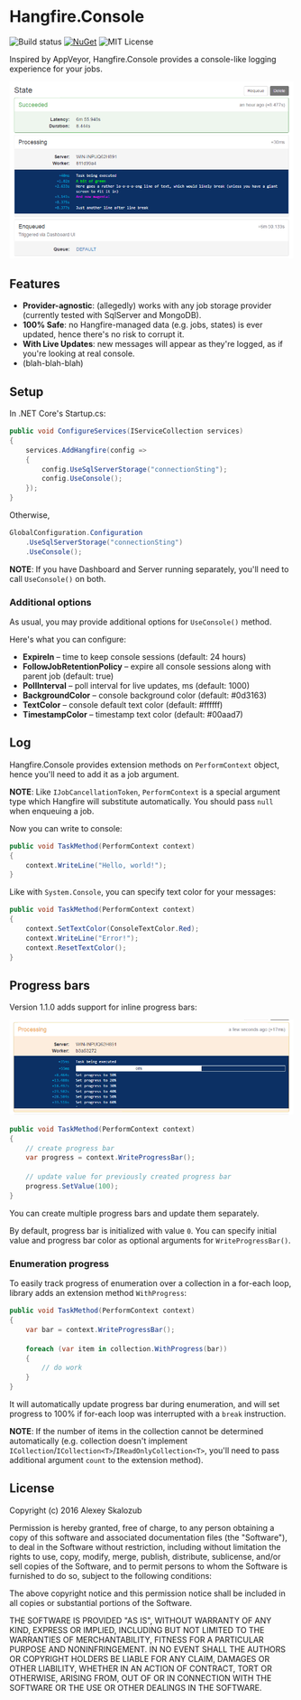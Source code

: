 # Hangfire.Console

![Build status](https://ci.appveyor.com/api/projects/status/b57hb7438d7dvxa2/branch/master?svg=true&passingText=master%20%u2714)
[![NuGet](https://img.shields.io/nuget/v/Hangfire.Console.svg)](https://www.nuget.org/packages/Hangfire.Console/)
![MIT License](https://img.shields.io/badge/license-MIT-orange.svg)

Inspired by AppVeyor, Hangfire.Console provides a console-like logging experience for your jobs. 

![dashboard](dashboard.png)

## Features

 - **Provider-agnostic**: (allegedly) works with any job storage provider (currently tested with SqlServer and MongoDB). 
 - **100% Safe**: no Hangfire-managed data (e.g. jobs, states) is ever updated, hence there's no risk to corrupt it.
 - **With Live Updates**: new messages will appear as they're logged, as if you're looking at real console.
 - (blah-blah-blah)

## Setup

In .NET Core's Startup.cs:
```c#
public void ConfigureServices(IServiceCollection services)
{
    services.AddHangfire(config =>
    {
        config.UseSqlServerStorage("connectionSting");
        config.UseConsole();
    });
}
```

Otherwise,
```c#
GlobalConfiguration.Configuration
    .UseSqlServerStorage("connectionSting")
    .UseConsole();
```

**NOTE**: If you have Dashboard and Server running separately, 
you'll need to call `UseConsole()` on both.

### Additional options

As usual, you may provide additional options for `UseConsole()` method.

Here's what you can configure:
- **ExpireIn** – time to keep console sessions (default: 24 hours)
- **FollowJobRetentionPolicy** – expire all console sessions along with parent job (default: true)
- **PollInterval** – poll interval for live updates, ms (default: 1000)
- **BackgroundColor** – console background color (default: #0d3163)
- **TextColor** – console default text color (default: #ffffff)
- **TimestampColor** – timestamp text color (default: #00aad7)

## Log

Hangfire.Console provides extension methods on `PerformContext` object, 
hence you'll need to add it as a job argument. 

**NOTE**: Like `IJobCancellationToken`, `PerformContext` is a special argument type which Hangfire will substitute automatically. You should pass `null` when enqueuing a job.

Now you can write to console:

```c#
public void TaskMethod(PerformContext context)
{
    context.WriteLine("Hello, world!");
}
```

Like with `System.Console`, you can specify text color for your messages:

```c#
public void TaskMethod(PerformContext context)
{
    context.SetTextColor(ConsoleTextColor.Red);
    context.WriteLine("Error!");
    context.ResetTextColor();
}
```

## Progress bars

Version 1.1.0 adds support for inline progress bars:

![progress](progress.png)

```c#
public void TaskMethod(PerformContext context)
{
    // create progress bar
    var progress = context.WriteProgressBar();
    
    // update value for previously created progress bar
    progress.SetValue(100);
}
```

You can create multiple progress bars and update them separately.

By default, progress bar is initialized with value `0`. You can specify initial value and progress bar color as optional arguments for `WriteProgressBar()`.

### Enumeration progress

To easily track progress of enumeration over a collection in a for-each loop, library adds an extension method `WithProgress`:

```c#
public void TaskMethod(PerformContext context)
{
    var bar = context.WriteProgressBar();
    
    foreach (var item in collection.WithProgress(bar))
    {
        // do work
    }
}
```

It will automatically update progress bar during enumeration, and will set progress to 100% if for-each loop was interrupted with a `break` instruction.

**NOTE**: If the number of items in the collection cannot be determined automatically (e.g. collection doesn't implement `ICollection`/`ICollection<T>`/`IReadOnlyCollection<T>`, you'll need to pass additional argument `count` to the extension method).

## License

Copyright (c) 2016 Alexey Skalozub

Permission is hereby granted, free of charge, to any person obtaining a copy
of this software and associated documentation files (the "Software"), to deal
in the Software without restriction, including without limitation the rights
to use, copy, modify, merge, publish, distribute, sublicense, and/or sell
copies of the Software, and to permit persons to whom the Software is
furnished to do so, subject to the following conditions:

The above copyright notice and this permission notice shall be included in all
copies or substantial portions of the Software.

THE SOFTWARE IS PROVIDED "AS IS", WITHOUT WARRANTY OF ANY KIND, EXPRESS OR
IMPLIED, INCLUDING BUT NOT LIMITED TO THE WARRANTIES OF MERCHANTABILITY,
FITNESS FOR A PARTICULAR PURPOSE AND NONINFRINGEMENT. IN NO EVENT SHALL THE
AUTHORS OR COPYRIGHT HOLDERS BE LIABLE FOR ANY CLAIM, DAMAGES OR OTHER
LIABILITY, WHETHER IN AN ACTION OF CONTRACT, TORT OR OTHERWISE, ARISING FROM,
OUT OF OR IN CONNECTION WITH THE SOFTWARE OR THE USE OR OTHER DEALINGS IN THE
SOFTWARE.
